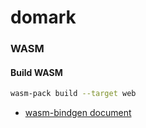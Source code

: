 # domark


### WASM
#### Build WASM

```sh
wasm-pack build --target web
```

- [wasm-bindgen document](https://rustwasm.github.io/docs/wasm-bindgen/)